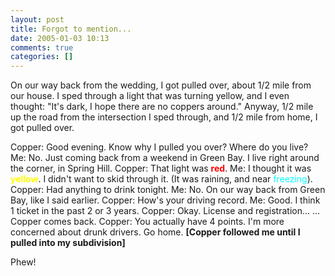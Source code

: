 ```yaml
---
layout: post
title: Forgot to mention...
date: 2005-01-03 10:13
comments: true
categories: []
---
```

On our way back from the wedding, I got pulled over, about 1/2 mile from our house. I sped through a light that was turning yellow, and I even thought: "It's dark, I hope there are no coppers around." Anyway, 1/2 mile up the road from the intersection I sped through, and 1/2 mile from home, I got pulled over.

Copper: Good evening. Know why I pulled you over? Where do you live?
Me: No. Just coming back from a weekend in Green Bay. I live right around the corner, in Spring Hill.
Copper: That light was <font color="#FF0000"><b>red</b></font>.
Me: I thought it was <font color="#FFFF00"><b>yellow</b></font>. I didn't want to skid through it. (It was raining, and near <font color="#00FFFF">freezing</font>).
Copper: Had anything to drink tonight.
Me: No. On our way back from Green Bay, like I said earlier.
Copper: How's your driving record.
Me: Good. I think 1 ticket in the past 2 or 3 years.
Copper: Okay. License and registration...
... Copper comes back.
Copper: You actually have 4 points. I'm more concerned about drunk drivers. Go home.
<b>[Copper followed me until I pulled into my subdivision]</b>

Phew!
